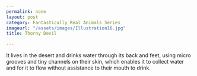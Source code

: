 ```yaml
---
permalink: none
layout: post
category: Fantastically Real Animals Series
imageurl: "/assets/images/Illustration16.jpg"
title: Thorny Devil

---
```


It lives in the desert and drinks water through its back and feet, using micro grooves and tiny channels on their skin, which enables it to collect water and for it to flow without assistance to their mouth to drink. 
